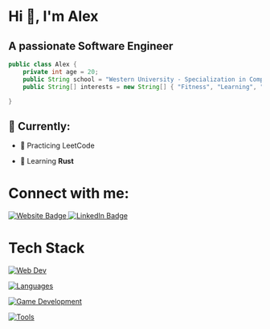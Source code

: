 # Hi 👋, I'm Alex
## A passionate Software Engineer

```java
public class Alex {
    private int age = 20;
    public String school = "Western University - Specialization in Computer Science Minor in Software Engineering"
    public String[] interests = new String[] { "Fitness", "Learning", "Web Development", "Blockchain", "Artificial Intelligence" }

}
```

## :round_pushpin: Currently:

- 🔭 Practicing LeetCode

- 🌱 Learning **Rust**

# Connect with me:
<a href="https://alexnham.com" target="_blank">
  <img src="https://img.shields.io/badge/website-000000?style=for-the-badge&logo=About.me&logoColor=white" alt="Website Badge">
</a>

<a href="https://www.linkedin.com/in/alex-nham/" target="_blank">
  <img src="https://img.shields.io/badge/LinkedIn-0077B5?style=for-the-badge&logo=linkedin&logoColor=white" alt="LinkedIn Badge">
</a>




# Tech Stack
[![Web Dev](https://skillicons.dev/icons?i=html,css,js,ts,mongodb,express,react,nodejs,tailwind,next,mysql&theme=dark)](https://skillicons.dev)

[![Languages](https://skillicons.dev/icons?i=java,python,cpp,c&theme=dark)](https://skillicons.dev)

[![Game Development](https://skillicons.dev/icons?i=unreal,cs,godot&theme=dark)](https://skillicons.dev)

[![Tools](https://skillicons.dev/icons?i=vscode,postman,heroku,github,figma,eclipse,docker&theme=dark)](https://skillicons.dev)



